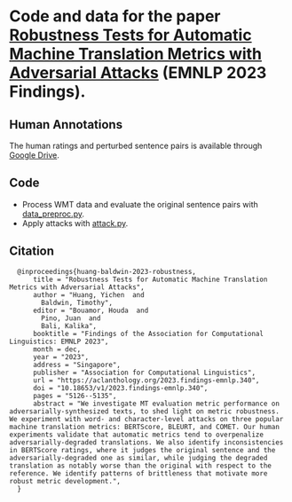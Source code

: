 # Code and data for the paper [Robustness Tests for Automatic Machine Translation Metrics with Adversarial Attacks](https://arxiv.org/abs/2311.00508) (EMNLP 2023 Findings).

## Human Annotations
The human ratings and perturbed sentence pairs is available through [Google Drive](https://drive.google.com/file/d/1JjWbTGpQBYZwXI29iojoOBGabxR9kb4h/view?usp=sharing).

## Code
* Process WMT data and evaluate the original sentence pairs with [data_preproc.py](https://github.com/i-need-sleep/eval_attack/blob/main/code/data_preproc.py).
* Apply attacks with [attack.py](https://github.com/i-need-sleep/eval_attack/blob/main/code/attack.py).

## Citation
```
  @inproceedings{huang-baldwin-2023-robustness,
      title = "Robustness Tests for Automatic Machine Translation Metrics with Adversarial Attacks",
      author = "Huang, Yichen  and
        Baldwin, Timothy",
      editor = "Bouamor, Houda  and
        Pino, Juan  and
        Bali, Kalika",
      booktitle = "Findings of the Association for Computational Linguistics: EMNLP 2023",
      month = dec,
      year = "2023",
      address = "Singapore",
      publisher = "Association for Computational Linguistics",
      url = "https://aclanthology.org/2023.findings-emnlp.340",
      doi = "10.18653/v1/2023.findings-emnlp.340",
      pages = "5126--5135",
      abstract = "We investigate MT evaluation metric performance on adversarially-synthesized texts, to shed light on metric robustness. We experiment with word- and character-level attacks on three popular machine translation metrics: BERTScore, BLEURT, and COMET. Our human experiments validate that automatic metrics tend to overpenalize adversarially-degraded translations. We also identify inconsistencies in BERTScore ratings, where it judges the original sentence and the adversarially-degraded one as similar, while judging the degraded translation as notably worse than the original with respect to the reference. We identify patterns of brittleness that motivate more robust metric development.",
  }
```
